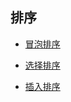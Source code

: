 ## 排序

* [冒泡排序](./bubble_sort/README.md)

* [选择排序](./selection_sort/README.md)

* [插入排序](./insertion_sort/README.md)
